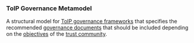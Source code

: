 ### ToIP Governance Metamodel

<p class="c8"><span>A structural model for </span><span class="c2"><a class="c3" href="#h.ns22ebn9xjun">ToIP governance frameworks</a></span><span>&nbsp;that specifies the recommended </span><span class="c2"><a class="c3" href="#h.c8fvvxachz5h">governance documents</a></span><span>&nbsp;that should be included depending on the </span><span class="c2"><a class="c3" href="#h.k0v6ir8wmcav">objectives</a></span><span>&nbsp;of the </span><span class="c2"><a class="c3" href="#h.a9l3odcb1s29">trust community</a></span><span class="c0">.</span></p>